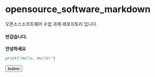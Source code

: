# opensource_software_markdown
오픈소스소프트웨어 수업 과제 레포지토리 입니다.

#### 반갑습니다.
**안녕하세요**

```python
print("Hello, World!")
```

<button href="https://github.com/heehee8878/opensource_software_markdown/">button</button>
